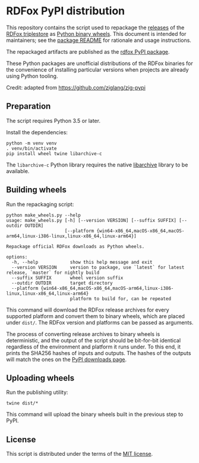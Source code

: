 RDFox PyPI distribution
=======================

This repository contains the script used to repackage the [releases][rdfoxdl] of the [RDFox triplestore][rdfox] as [Python binary wheels][wheel]. This document is intended for maintainers; see the [package README][pkgreadme] for rationale and usage instructions.

The repackaged artifacts are published as the [rdfox PyPI package][pypi].

These Python packages are unofficial distributions of the RDFox binaries for the convenience of installing particular versions when projects are already using Python tooling.

Credit: adapted from https://github.com/ziglang/zig-pypi

[rdfox]: https://www.oxfordsemantic.tech/product
[rdfoxdl]: https://www.oxfordsemantic.tech/downloads
[wheel]: https://github.com/pypa/wheel
[pkgreadme]: README.pypi.md
[pypi]: https://pypi.org/project/rdfox/

Preparation
-----------

The script requires Python 3.5 or later.

Install the dependencies:

```shell
python -m venv venv
. venv/bin/activate
pip install wheel twine libarchive-c
```

The `libarchive-c` Python library requires the native [libarchive][] library to be available.

[libarchive]: https://libarchive.org/

Building wheels
---------------

Run the repackaging script:

```shell
python make_wheels.py --help
usage: make_wheels.py [-h] [--version VERSION] [--suffix SUFFIX] [--outdir OUTDIR]
                      [--platform {win64-x86_64,macOS-x86_64,macOS-arm64,linux-i386-linux,linux-x86_64,linux-arm64}]

Repackage official RDFox downloads as Python wheels.

options:
  -h, --help            show this help message and exit
  --version VERSION     version to package, use `latest` for latest release, `master` for nightly build
  --suffix SUFFIX       wheel version suffix
  --outdir OUTDIR       target directory
  --platform {win64-x86_64,macOS-x86_64,macOS-arm64,linux-i386-linux,linux-x86_64,linux-arm64}
                        platform to build for, can be repeated
```

This command will download the RDFox release archives for every supported platform and convert them to binary wheels, which are placed under `dist/`. The RDFox version and platforms can be passed as arguments.

The process of converting release archives to binary wheels is deterministic, and the output of the script should be bit-for-bit identical regardless of the environment and platform it runs under. To this end, it prints the SHA256 hashes of inputs and outputs. The hashes of the outputs will match the ones on the [PyPI downloads page][pypidl].

[pypidl]: https://pypi.org/project/rdfox/#files

Uploading wheels
----------------

Run the publishing utility:

```shell
twine dist/*
```

This command will upload the binary wheels built in the previous step to PyPI.

License
-------

This script is distributed under the terms of the [MIT license](LICENSE.txt).
